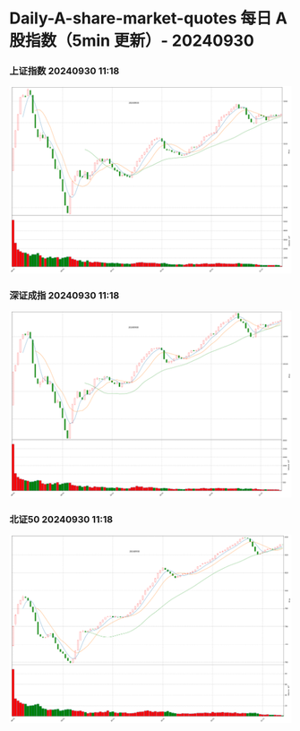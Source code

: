 
# Daily-A-share-market-quotes 每日 A 股指数（5min 更新）- 20240930

### 上证指数 20240930 11:18
![](./fig/2024/9/20240930-sh000001.png)

### 深证成指 20240930 11:18
![](./fig/2024/9/20240930-sz399001.png)

### 北证50 20240930 11:18
![](./fig/2024/9/20240930-bj899050.png)
